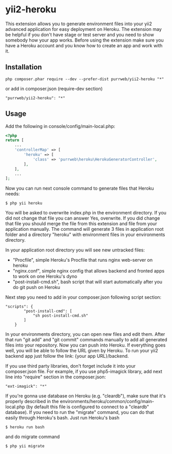 # yii2-heroku


This extension allows you to generate environment files into your yii2 advanced application for easy deployment on Heroku. The extension may be helpful if you don't have stage or test server and you need to show somebody how your app works. Before using the extension make sure you have a Heroku account and you know how to create an app and work with it.

## Installation

    php composer.phar require --dev --prefer-dist purrweb/yii2-heroku "*"
or add in composer.json (require-dev section)

    "purrweb/yii2-heroku": "*"

## Usage

Add the following in console/config/main-local.php:

```php
<?php
return [
	...
    'controllerMap' => [
        'heroku' => [
            'class' => 'purrweb\heroku\HerokuGeneratorController',
        ],
    ],
	...
];
```

Now you can run next console command to generate files that Heroku needs:

    $ php yii heroku

You will be asked to overwrite index.php in the environment directory. If you did not change that file you can answer Yes, overwrite. If you did change that file you should merge the file from this extension and file from your application manually. The command will generate 3 files in application root folder and a directory "heroku" with environment files in your environments directory.

In your application root directory you will see new untracked files:

* "Procfile", simple Heroku's Procfile that runs nginx web-server on heroku
* "nginx.conf", simple nginx config that allows backend and fronted apps to work on one Heroku's dyno
* "post-install-cmd.sh", bash script that will start automatically after you do git push on Heroku

Next step you need to add in your composer.json following script section:

```
"scripts": {
        "post-install-cmd": [
            "sh post-install-cmd.sh"
        ]
    }
```

In your environments directory, you can open new files and edit them. After that run "git add" and "git commit" commands manually to add all generated files into your repository. Now you can push into Heroku. If everything goes well, you will be able to follow the URL given by Heroku. To run your yii2 backend app just follow the link: {your app URL}/backend.

If you use third party libraries, don't forget include it into your composer.json file. For example, if you use php5-imagick library, add next line into "require" section in the composer.json:

```
"ext-imagick": "*"
```

If you're gonna use database on Heroku (e.g. "cleardb"), make sure that it's properly described in the environments/heroku/common/config/main-local.php (by default this file is configured to connect to a "cleardb" database). If you need to run the "migrate" command, you can do that easily through Heroku's bash. Just run Heroku's bash

    $ heroku run bash

and do migrate command

    $ php yii migrate
